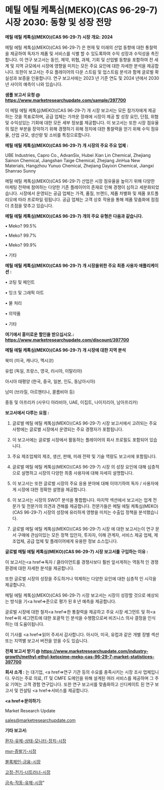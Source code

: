# 메틸 에틸 케톡심(MEKO)(CAS 96-29-7) 시장 2030: 동향 및 성장 전망

<strong>메틸 에틸 케톡심(MEKO)(CAS 96-29-7) 시장 개요: 2024</strong>

메틸 에틸 케톡심(MEKO)(CAS 96-29-7) 은 현재 및 미래의 산업 동향에 대한 통찰력을 제공하여 독자가 제품 및 서비스를 식별 할 수 있도록하여 수익 성장과 수익성을 촉진합니다. 이 연구 보고서는 동인, 제약, 위협, 과제, 기회 및 산업별 동향을 포함하여 전 세계 및 지역 규모에서 시장에 영향을 미치는 모든 주요 요인에 대한 자세한 분석을 제공합니다. 또한이 보고서는 주요 플레이어의 다운 스트림 및 업스트림 분석과 함께 글로벌 확실성과 보증을 인용합니다. 연구 보고서에는 2023 년 기준 연도 및 2024 년에서 2030 년 사이의 예측이 나와 있습니다.



<strong>샘플 보고서 요청 @ <a href=https://www.marketresearchupdate.com/sample/397700>https://www.marketresearchupdate.com/sample/397700</a></strong>

이 메틸 에틸 케톡심(MEKO)(CAS 96-29-7) 개 시장 보고서는 모든 참가자에게 제공하는 것을 목표로하며, 공급 업체는 가까운 장래에 시장이 제공 할 성장 요인, 단점, 위협 및 수익성있는 기회에 대한 모든 세부 정보를 제공합니다. 이 보고서는 또한 시장 점유율의 많은 부분을 장악하기 위해 경쟁하기 위해 정치에 대한 통찰력을 얻기 위해 수익 점유율, 산업 규모, 생산량 및 소비를 특징으로합니다.



<strong>메틸 에틸 케톡심(MEKO)(CAS 96-29-7) 개 시장의 주요 주요 업체 :</strong>

UBE Industries, Capro Co., AdvanSix, Hubei Xian Lin Chemical, Zhejiang Sainon Chemical, Jiangshan Taige Chemical, Zhejiang JinHua New Materials, Hangzhou Yunuo Chemical, Zhejiang Dayixin Chemical, Jiangxi Shanrao Sunny

메틸 에틸 케톡심(MEKO)(CAS 96-29-7) 산업은 시장 점유율을 높이기 위해 다양한 마케팅 전략에 참여하는 다양한 기존 플레이어의 존재로 인해 경쟁이 심하고 세분화되었습니다. 시장에서 운영되는 공급 업체는 가격, 품질, 브랜드, 제품 차별화 및 제품 포트폴리오에 따라 프로파일 링됩니다. 공급 업체는 고객 상호 작용을 통해 제품 맞춤화에 점점 더 초점을 맞추고 있습니다.



<strong>메틸 에틸 케톡심(MEKO)(CAS 96-29-7) 개의 주요 유형은 다음과 같습니다.</strong>

• Meko? 99.5%

• Meko? 99.7%

• Meko? 99.9%

• 기타



<strong>메틸 에틸 케톡심(MEKO)(CAS 96-29-7) 개 시장을위한 주요 최종 사용자 애플리케이션 :</strong>

• 코팅 및 페인트

• 잉크 및 그래픽 아트

• 물 처리

• 의약품

• 기타



<strong>여기에서 흥미로운 할인을 받으십시오.: <a href=https://www.marketresearchupdate.com/discount/397700>https://www.marketresearchupdate.com/discount/397700</a></strong>



<strong>메틸 에틸 케톡심(MEKO)(CAS 96-29-7) 개 시장에 대한 지역 분석</strong>

북미 (미국, 캐나다, 멕시코)

유럽 (독일, 프랑스, 영국, 러시아, 이탈리아)

아시아 태평양 (한국, 중국, 일본, 인도, 동남아시아)

남미 (브라질, 아르헨티나, 콜롬비아 등)

중동 및 아프리카 (사우디 아라비아, UAE, 이집트, 나이지리아, 남아프리카)



<strong>보고서에서 다루는 요점 :</strong>

1. 글로벌 메틸 에틸 케톡심(MEKO)(CAS 96-29-7) 시장 보고서에서 고려되는 주요 사항에는 글로벌 시장에서 운영되는 주요 경쟁자가 포함됩니다.

2. 이 보고서에는 글로벌 시장에서 활동하는 플레이어의 회사 프로필도 포함되어 있습니다.

3. 주요 제조업체의 제조, 생산, 판매, 미래 전략 및 기술 역량도 보고서에 포함됩니다.

4. 글로벌 메틸 에틸 케톡심(MEKO)(CAS 96-29-7) 시장 의 성장 요인에 대해 심층적으로 설명하고 시장의 다양한 최종 사용자에 대해 자세히 설명합니다.

5. 이 보고서는 또한 글로벌 시장의 주요 응용 분야에 대해 이야기하여 독자 / 사용자에게 시장에 대한 정확한 설명을 제공합니다.

6. 이 보고서는 시장의 SWOT 분석을 통합합니다. 마지막 섹션에서 보고서는 업계 전문가 및 전문가의 의견과 견해를 제공합니다. 전문가들은 메틸 에틸 케톡심(MEKO)(CAS 96-29-7) 시장의 성장에 유리하게 영향을 미치는 수출입 정책을 분석했습니다.

7. 글로벌 메틸 에틸 케톡심(MEKO)(CAS 96-29-7) 시장 에 대한 보고서는이 연구 문서 구매에 관심이있는 모든 정책 입안자, 투자자, 이해 관계자, 서비스 제공 업체, 제조업체, 공급 업체 및 플레이어에게 유용한 정보 소스입니다.



<strong>글로벌 메틸 에틸 케톡심(MEKO)(CAS 96-29-7) 시장 보고서를 구입하는 이유 :</strong>

이 보고서는<a href=>독자 / 클</a>라이언트를 경쟁사보다 훨씬 앞서게하는 역동적 인 경쟁 환경에 대한 자세한 분석을 제공합니다.

또한 글로벌 시장의 성장을 주도하거나 억제하는 다양한 요인에 대한 심층적 인 시각을 제공합니다.

메틸 에틸 케톡심(MEKO)(CAS 96-29-7) 시장 보고서는 시장이 성장할 것으로 예상되는 방식을 기<a href=>준으로</a> 평가 된 8 년 예측을 제공합니다.

글로벌 시장에 대한 철저<a href=>한 통찰력</a>을 제공하고 주요 시장 세그먼트 및 하<a href=>위 세그</a>먼트에 대한 포괄적 인 분석을 수행함으로써 비즈니스 의사 결정을 인식하는 데 도움이됩니다.

이 기사를 <a href=>읽어 주</a>셔서 감사합니다. 아시아, 미국, 유럽과 같은 개별 장별 섹션 또는 지역별 보고서 버전을 얻을 수도 있습니다.



<strong>전체 보고서 받기 @ <a href=https://www.marketresearchupdate.com/industry-growth/methyl-ethyl-ketoxime-meko-cas-96-29-7-market-statistices-397700>https://www.marketresearchupdate.com/industry-growth/methyl-ethyl-ketoxime-meko-cas-96-29-7-market-statistices-397700</a></strong>



<strong>회사 소개 :</strong>
는 대기업, <a href=>연구 기</a>관 등의 수요를 충족시키는 시장 조사 업체입니다. 우리는 주로 의료, IT 및 CMFE 도메인을 위해 설계된 여러 서비스를 제공하며 그 주요 기여는 고객 경험 연구입니다. 또한 연구 보고서를 맞춤화하고 신디케이트 된 연구 보고서 및 컨설팅 <a href=>서비</a>스를 제공합니다.



<strong><a href=>문의하기:</a></strong>

Market Research Update

sales@marketresearchupdate.com



<strong>기타 보고서:</strong>

<a href=https://www.linkedin.com/pulse/환자-유체-상태-모니터-장치-시장-세분화-연구-및-목표-고객2029년/>환자-유체-상태-모니터-장치-시장</a>

<a href=https://www.linkedin.com/pulse/mvr-증발기-시장-규모-및-성장-2023-isdailynews-ppj3f/>mvr-증발기-시장</a>

<a href=https://www.linkedin.com/pulse/블록체인-금융-시장-규모-및-성장-2023-analytics-avenue-adventures-24-ana-m1a0f/>블록체인-금융-시장</a>

<a href=https://www.linkedin.com/pulse/고정-전기-너트러너-시장-현재-및-미래-성장-2030-consumer-connection-chronicles-24--5bf2f/>고정-전기-너트러너-시장</a>

<a href=https://www.linkedin.com/pulse/금속-작동-유체-시장-규모-및-성장-2023-consumer-connection-chronicles-24--20fhf/>금속-작동-유체-시장</a>"
